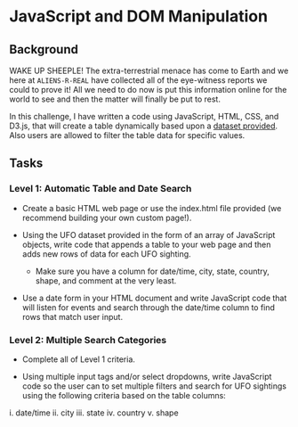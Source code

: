 # JavaScript and DOM Manipulation

## Background

WAKE UP SHEEPLE! The extra-terrestrial menace has come to Earth and we here at `ALIENS-R-REAL` have collected all of the eye-witness reports we could to prove it! All we need to do now is put this information online for the world to see and then the matter will finally be put to rest.

In this challenge, I have written a code using JavaScript, HTML, CSS, and D3.js, that will create a table dynamically based upon a [dataset provided](static/js/data.js). Also users are allowed to filter the table data for specific values. 

## Tasks

### Level 1: Automatic Table and Date Search

  - Create a basic HTML web page or use the index.html file provided (we recommend building your own custom page!).

  - Using the UFO dataset provided in the form of an array of JavaScript objects, write code that appends a table to your web page and then adds new rows of data for each UFO    sighting.

    - Make sure you have a column for date/time, city, state, country, shape, and comment at the very least.
    
 - Use a date form in your HTML document and write JavaScript code that will listen for events and search through the date/time column to find rows that match user input.

### Level 2: Multiple Search Categories

 - Complete all of Level 1 criteria.

 - Using multiple input tags and/or select dropdowns, write JavaScript code so the user can to set multiple filters and search for UFO sightings using the following criteria based on the table columns:

  i. date/time
 ii. city
iii. state
 iv. country
  v. shape

